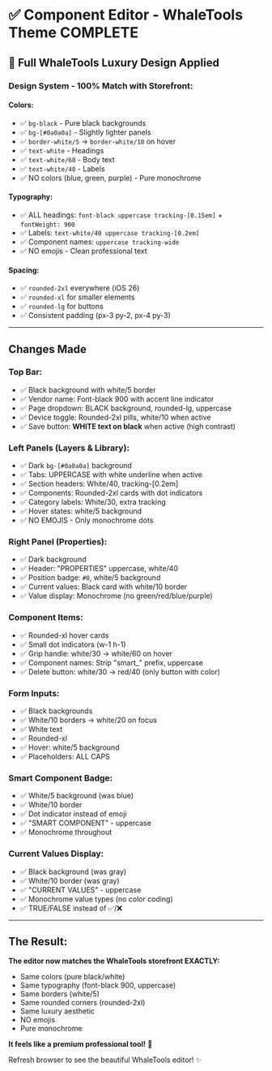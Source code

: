 # ✅ Component Editor - WhaleTools Theme COMPLETE

## 🎨 Full WhaleTools Luxury Design Applied

### Design System - 100% Match with Storefront:

#### Colors:
- ✅ `bg-black` - Pure black backgrounds
- ✅ `bg-[#0a0a0a]` - Slightly lighter panels
- ✅ `border-white/5` → `border-white/10` on hover
- ✅ `text-white` - Headings
- ✅ `text-white/60` - Body text
- ✅ `text-white/40` - Labels
- ✅ NO colors (blue, green, purple) - Pure monochrome

#### Typography:
- ✅ ALL headings: `font-black uppercase tracking-[0.15em]` + `fontWeight: 900`
- ✅ Labels: `text-white/40 uppercase tracking-[0.2em]`
- ✅ Component names: `uppercase tracking-wide`
- ✅ NO emojis - Clean professional text

#### Spacing:
- ✅ `rounded-2xl` everywhere (iOS 26)
- ✅ `rounded-xl` for smaller elements
- ✅ `rounded-lg` for buttons
- ✅ Consistent padding (px-3 py-2, px-4 py-3)

---

## Changes Made

### Top Bar:
- ✅ Black background with white/5 border
- ✅ Vendor name: Font-black 900 with accent line indicator
- ✅ Page dropdown: BLACK background, rounded-lg, uppercase
- ✅ Device toggle: Rounded-2xl pills, white/10 when active
- ✅ Save button: **WHITE text on black** when active (high contrast)

### Left Panels (Layers & Library):
- ✅ Dark `bg-[#0a0a0a]` background
- ✅ Tabs: UPPERCASE with white underline when active
- ✅ Section headers: White/40, tracking-[0.2em]
- ✅ Components: Rounded-2xl cards with dot indicators
- ✅ Category labels: White/30, extra tracking
- ✅ Hover states: white/5 background
- ✅ NO EMOJIS - Only monochrome dots

### Right Panel (Properties):
- ✅ Dark background
- ✅ Header: "PROPERTIES" uppercase, white/40
- ✅ Position badge: `#0`, white/5 background
- ✅ Current values: Black card with white/10 border
- ✅ Value display: Monochrome (no green/red/blue/purple)

### Component Items:
- ✅ Rounded-xl hover cards
- ✅ Small dot indicators (w-1 h-1)
- ✅ Grip handle: white/30 → white/60 on hover
- ✅ Component names: Strip "smart_" prefix, uppercase
- ✅ Delete button: white/30 → red/40 (only button with color)

### Form Inputs:
- ✅ Black backgrounds
- ✅ White/10 borders → white/20 on focus
- ✅ White text
- ✅ Rounded-xl
- ✅ Hover: white/5 background
- ✅ Placeholders: ALL CAPS

### Smart Component Badge:
- ✅ White/5 background (was blue)
- ✅ White/10 border
- ✅ Dot indicator instead of emoji
- ✅ "SMART COMPONENT" - uppercase
- ✅ Monochrome throughout

### Current Values Display:
- ✅ Black background (was gray)
- ✅ White/10 border (was gray)
- ✅ "CURRENT VALUES" - uppercase
- ✅ Monochrome value types (no color coding)
- ✅ TRUE/FALSE instead of ✅/❌

---

## The Result:

**The editor now matches the WhaleTools storefront EXACTLY:**
- Same colors (pure black/white)
- Same typography (font-black 900, uppercase)
- Same borders (white/5)
- Same rounded corners (rounded-2xl)
- Same luxury aesthetic
- NO emojis
- Pure monochrome

**It feels like a premium professional tool!** 🎨

Refresh browser to see the beautiful WhaleTools editor! ✨

